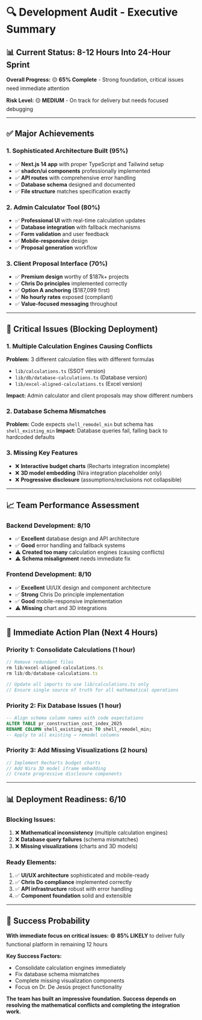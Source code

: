 # 🔍 Development Audit - Executive Summary

## 📊 **Current Status: 8-12 Hours Into 24-Hour Sprint**

**Overall Progress:** 🟡 **65% Complete** - Strong foundation, critical issues need immediate attention

**Risk Level:** 🟡 **MEDIUM** - On track for delivery but needs focused debugging

---

## ✅ **Major Achievements**

### **1. Sophisticated Architecture Built (95%)**
- ✅ **Next.js 14 app** with proper TypeScript and Tailwind setup
- ✅ **shadcn/ui components** professionally implemented
- ✅ **API routes** with comprehensive error handling
- ✅ **Database schema** designed and documented
- ✅ **File structure** matches specification exactly

### **2. Admin Calculator Tool (80%)**
- ✅ **Professional UI** with real-time calculation updates
- ✅ **Database integration** with fallback mechanisms
- ✅ **Form validation** and user feedback
- ✅ **Mobile-responsive** design
- ✅ **Proposal generation** workflow

### **3. Client Proposal Interface (70%)**
- ✅ **Premium design** worthy of $187k+ projects
- ✅ **Chris Do principles** implemented correctly
- ✅ **Option A anchoring** ($187,099 first)
- ✅ **No hourly rates** exposed (compliant)
- ✅ **Value-focused messaging** throughout

---

## 🚨 **Critical Issues (Blocking Deployment)**

### **1. Multiple Calculation Engines Causing Conflicts**
**Problem:** 3 different calculation files with different formulas
- `lib/calculations.ts` (SSOT version)
- `lib/db/database-calculations.ts` (Database version)
- `lib/excel-aligned-calculations.ts` (Excel version)

**Impact:** Admin calculator and client proposals may show different numbers

### **2. Database Schema Mismatches**
**Problem:** Code expects `shell_remodel_min` but schema has `shell_existing_min`
**Impact:** Database queries fail, falling back to hardcoded defaults

### **3. Missing Key Features**
- ❌ **Interactive budget charts** (Recharts integration incomplete)
- ❌ **3D model embedding** (Nira integration placeholder only)  
- ❌ **Progressive disclosure** (assumptions/exclusions not collapsible)

---

## 📈 **Team Performance Assessment**

### **Backend Development: 8/10**
- ✅ **Excellent** database design and API architecture
- ✅ **Good** error handling and fallback systems
- ⚠️ **Created too many** calculation engines (causing conflicts)
- ⚠️ **Schema misalignment** needs immediate fix

### **Frontend Development: 8/10**  
- ✅ **Excellent** UI/UX design and component architecture
- ✅ **Strong** Chris Do principle implementation
- ✅ **Good** mobile-responsive implementation
- ⚠️ **Missing** chart and 3D integrations

---

## 🎯 **Immediate Action Plan (Next 4 Hours)**

### **Priority 1: Consolidate Calculations (1 hour)**
```typescript
// Remove redundant files
rm lib/excel-aligned-calculations.ts
rm lib/db/database-calculations.ts

// Update all imports to use lib/calculations.ts only
// Ensure single source of truth for all mathematical operations
```

### **Priority 2: Fix Database Issues (1 hour)**
```sql
-- Align schema column names with code expectations
ALTER TABLE pr_construction_cost_index_2025 
RENAME COLUMN shell_existing_min TO shell_remodel_min;
-- Apply to all existing → remodel columns
```

### **Priority 3: Add Missing Visualizations (2 hours)**
```typescript
// Implement Recharts budget charts
// Add Nira 3D model iframe embedding
// Create progressive disclosure components
```

---

## 📊 **Deployment Readiness: 6/10**

### **Blocking Issues:**
1. ❌ **Mathematical inconsistency** (multiple calculation engines)
2. ❌ **Database query failures** (schema mismatches)
3. ❌ **Missing visualizations** (charts and 3D models)

### **Ready Elements:**
1. ✅ **UI/UX architecture** sophisticated and mobile-ready
2. ✅ **Chris Do compliance** implemented correctly
3. ✅ **API infrastructure** robust with error handling
4. ✅ **Component foundation** solid and extensible

---

## 🏁 **Success Probability**

**With immediate focus on critical issues:** 🟢 **85% LIKELY** to deliver fully functional platform in remaining 12 hours

**Key Success Factors:**
- Consolidate calculation engines immediately
- Fix database schema mismatches  
- Complete missing visualization components
- Focus on Dr. De Jesús project functionality

**The team has built an impressive foundation. Success depends on resolving the mathematical conflicts and completing the integration work.**
